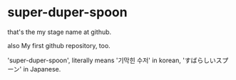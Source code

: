 # super-duper-spoon

that's the my stage name at github.

also My first github repository, too.

'super-duper-spoon', literally means '기막힌 수저' in korean, 
'すばらしいスプーン' in Japanese.
